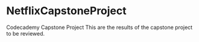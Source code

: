 # NetflixCapstoneProject
Codecademy Capstone Project
This are the results of the capstone project to be reviewed. 
